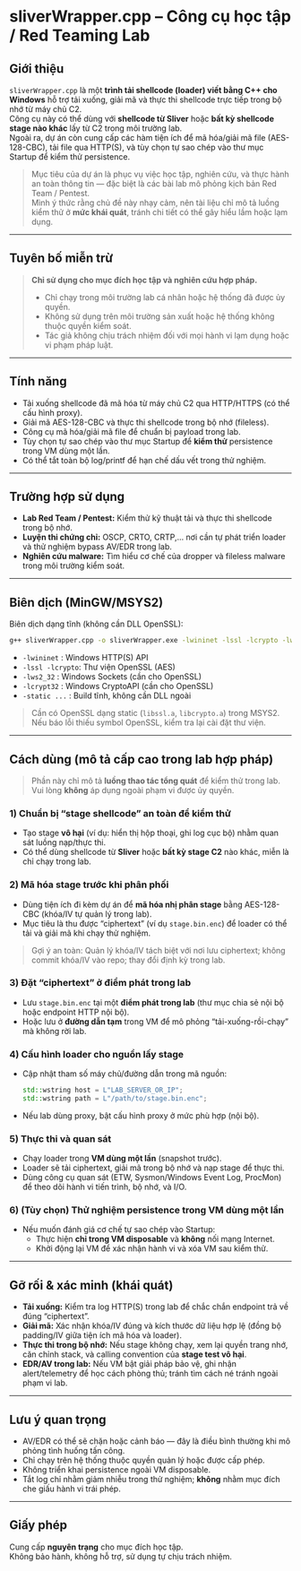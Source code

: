 # sliverWrapper.cpp – Công cụ học tập / Red Teaming Lab

## Giới thiệu

`sliverWrapper.cpp` là một **trình tải shellcode (loader) viết bằng C++ cho Windows** hỗ trợ tải xuống, giải mã và thực thi shellcode trực tiếp trong bộ nhớ từ máy chủ C2.  
Công cụ này có thể dùng với **shellcode từ Sliver** hoặc **bất kỳ shellcode stage nào khác** lấy từ C2 trong môi trường lab.  
Ngoài ra, dự án còn cung cấp các hàm tiện ích để mã hóa/giải mã file (AES-128-CBC), tải file qua HTTP(S), và tùy chọn tự sao chép vào thư mục Startup để kiểm thử persistence.

> Mục tiêu của dự án là phục vụ việc học tập, nghiên cứu, và thực hành an toàn thông tin — đặc biệt là các bài lab mô phỏng kịch bản Red Team / Pentest.  
> Mình ý thức rằng chủ đề này nhạy cảm, nên tài liệu chỉ mô tả luồng kiểm thử ở **mức khái quát**, tránh chi tiết có thể gây hiểu lầm hoặc lạm dụng.

---

## Tuyên bố miễn trừ

> **Chỉ sử dụng cho mục đích học tập và nghiên cứu hợp pháp.**
>
> - Chỉ chạy trong môi trường lab cá nhân hoặc hệ thống đã được ủy quyền.
> - Không sử dụng trên môi trường sản xuất hoặc hệ thống không thuộc quyền kiểm soát.
> - Tác giả không chịu trách nhiệm đối với mọi hành vi lạm dụng hoặc vi phạm pháp luật.

---

## Tính năng

- Tải xuống shellcode đã mã hóa từ máy chủ C2 qua HTTP/HTTPS (có thể cấu hình proxy).
- Giải mã AES-128-CBC và thực thi shellcode trong bộ nhớ (fileless).
- Công cụ mã hóa/giải mã file để chuẩn bị payload trong lab.
- Tùy chọn tự sao chép vào thư mục Startup để **kiểm thử** persistence trong VM dùng một lần.
- Có thể tắt toàn bộ log/printf để hạn chế dấu vết trong thử nghiệm.

---

## Trường hợp sử dụng

- **Lab Red Team / Pentest:** Kiểm thử kỹ thuật tải và thực thi shellcode trong bộ nhớ.
- **Luyện thi chứng chỉ:** OSCP, CRTO, CRTP,… nơi cần tự phát triển loader và thử nghiệm bypass AV/EDR trong lab.
- **Nghiên cứu malware:** Tìm hiểu cơ chế của dropper và fileless malware trong môi trường kiểm soát.

---

## Biên dịch (MinGW/MSYS2)

Biên dịch dạng tĩnh (không cần DLL OpenSSL):

```sh
g++ sliverWrapper.cpp -o sliverWrapper.exe -lwininet -lssl -lcrypto -lws2_32 -lcrypt32 -static -static-libgcc -static-libstdc++
```

- `-lwininet`    : Windows HTTP(S) API  
- `-lssl -lcrypto`: Thư viện OpenSSL (AES)  
- `-lws2_32`     : Windows Sockets (cần cho OpenSSL)  
- `-lcrypt32`    : Windows CryptoAPI (cần cho OpenSSL)  
- `-static ...`  : Build tĩnh, không cần DLL ngoài  

> Cần có OpenSSL dạng static (`libssl.a`, `libcrypto.a`) trong MSYS2.  
> Nếu báo lỗi thiếu symbol OpenSSL, kiểm tra lại cài đặt thư viện.

---

## Cách dùng (mô tả cấp cao trong lab hợp pháp)

> Phần này chỉ mô tả **luồng thao tác tổng quát** để kiểm thử trong lab. Vui lòng **không** áp dụng ngoài phạm vi được ủy quyền.

### 1) Chuẩn bị “stage shellcode” an toàn để kiểm thử
- Tạo stage **vô hại** (ví dụ: hiển thị hộp thoại, ghi log cục bộ) nhằm quan sát luồng nạp/thực thi.  
- Có thể dùng shellcode từ **Sliver** hoặc **bất kỳ stage C2** nào khác, miễn là chỉ chạy trong lab.

### 2) Mã hóa stage trước khi phân phối
- Dùng tiện ích đi kèm dự án để **mã hóa nhị phân stage** bằng AES-128-CBC (khóa/IV tự quản lý trong lab).  
- Mục tiêu là thu được “ciphertext” (ví dụ `stage.bin.enc`) để loader có thể tải và giải mã khi chạy thử nghiệm.

> Gợi ý an toàn: Quản lý khóa/IV tách biệt với nơi lưu ciphertext; không commit khóa/IV vào repo; thay đổi định kỳ trong lab.

### 3) Đặt “ciphertext” ở điểm phát trong lab
- Lưu `stage.bin.enc` tại một **điểm phát trong lab** (thư mục chia sẻ nội bộ hoặc endpoint HTTP nội bộ).  
- Hoặc lưu ở **đường dẫn tạm** trong VM để mô phỏng “tải-xuống-rồi-chạy” mà không rời lab.

### 4) Cấu hình loader cho nguồn lấy stage
- Cập nhật tham số máy chủ/đường dẫn trong mã nguồn:
  ```cpp
  std::wstring host = L"LAB_SERVER_OR_IP";
  std::wstring path = L"/path/to/stage.bin.enc";
  ```
- Nếu lab dùng proxy, bật cấu hình proxy ở mức phù hợp (nội bộ).

### 5) Thực thi và quan sát
- Chạy loader trong **VM dùng một lần** (snapshot trước).  
- Loader sẽ tải ciphertext, giải mã trong bộ nhớ và nạp stage để thực thi.  
- Dùng công cụ quan sát (ETW, Sysmon/Windows Event Log, ProcMon) để theo dõi hành vi tiến trình, bộ nhớ, và I/O.

### 6) (Tùy chọn) Thử nghiệm persistence trong VM dùng một lần
- Nếu muốn đánh giá cơ chế tự sao chép vào Startup:  
  - Thực hiện **chỉ trong VM disposable** và **không** nối mạng Internet.  
  - Khởi động lại VM để xác nhận hành vi và xóa VM sau kiểm thử.

---

## Gỡ rối & xác minh (khái quát)

- **Tải xuống:** Kiểm tra log HTTP(S) trong lab để chắc chắn endpoint trả về đúng “ciphertext”.  
- **Giải mã:** Xác nhận khóa/IV đúng và kích thước dữ liệu hợp lệ (đồng bộ padding/IV giữa tiện ích mã hóa và loader).  
- **Thực thi trong bộ nhớ:** Nếu stage không chạy, xem lại quyền trang nhớ, căn chỉnh stack, và calling convention của **stage test vô hại**.  
- **EDR/AV trong lab:** Nếu VM bật giải pháp bảo vệ, ghi nhận alert/telemetry để học cách phòng thủ; tránh tìm cách né tránh ngoài phạm vi lab.

---

## Lưu ý quan trọng

- AV/EDR có thể sẽ chặn hoặc cảnh báo — đây là điều bình thường khi mô phỏng tình huống tấn công.  
- Chỉ chạy trên hệ thống thuộc quyền quản lý hoặc được cấp phép.  
- Không triển khai persistence ngoài VM disposable.  
- Tắt log chỉ nhằm giảm nhiễu trong thử nghiệm; **không** nhằm mục đích che giấu hành vi trái phép.

---

## Giấy phép

Cung cấp **nguyên trạng** cho mục đích học tập.  
Không bảo hành, không hỗ trợ, sử dụng tự chịu trách nhiệm.

